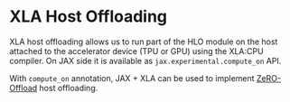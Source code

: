 # XLA Host Offloading

XLA host offloading allows us to run part of the HLO module on the host attached
to the accelerator device (TPU or GPU) using the XLA:CPU compiler. On JAX side
it is available as `jax.experimental.compute_on` API.

With `compute_on` annotation, JAX + XLA can be used to implement
[ZeRO-Offload](https://arxiv.org/abs/2101.06840) host offloading.